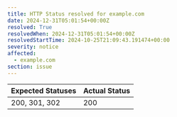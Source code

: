 ```yaml
---
title: HTTP Status resolved for example.com
date: 2024-12-31T05:01:54+00:00Z
resolved: True
resolvedWhen: 2024-12-31T05:01:54+00:00Z
resolvedStartTime: 2024-10-25T21:09:43.191474+00:00
severity: notice
affected:
  - example.com
section: issue
---
```


| Expected Statuses | Actual Status  |
|-------------------|----------------|
| 200, 301, 302 | 200 |
